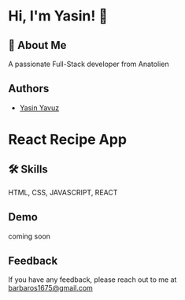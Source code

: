 
# Hi, I'm Yasin! 👋


## 🚀 About Me
A passionate Full-Stack developer from Anatolien


## Authors
- [Yasin Yavuz](https://github.com/barbaros163)


# React Recipe App
## 🛠 Skills
HTML, CSS, JAVASCRIPT, REACT


## Demo
coming soon
## Feedback

If you have any feedback, please reach out to me at barbaros1675@gmail.com

